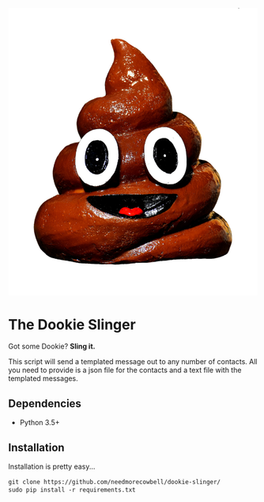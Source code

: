 ![dookie-logo](res/img/dookie.png)
# The Dookie Slinger #

Got some Dookie? **Sling it.**


This script will send a templated message out to any number of contacts. All you need to provide is a json file for the contacts and a text file with the templated messages.

## Dependencies ##
 * Python 3.5+

## Installation ##

Installation is pretty easy...

```
git clone https://github.com/needmorecowbell/dookie-slinger/
sudo pip install -r requirements.txt
```
